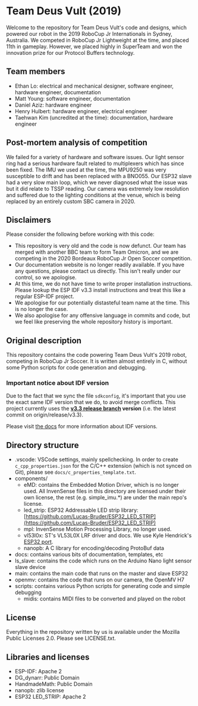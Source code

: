 Team Deus Vult (2019)
====================

Welcome to the repository for Team Deus Vult's code and designs, which powered our robot in the 2019 RoboCup Jr Internationals in Sydney, Australia. We competed in RoboCup Jr Lightweight at the time,
and placed 11th in gameplay. However, we placed highly in SuperTeam and won the innovation prize for our Protocol Buffers technology.

## Team members
- Ethan Lo: electrical and mechanical designer, software engineer, hardware engineer, documentation
- Matt Young: software engineer, documentation
- Daniel Aziz: hardware engineer
- Henry Hulbert: hardware engineer, electrical engineer
- Taehwan Kim (uncredited at the time): documentation, hardware engineer

## Post-mortem analysis of competition
We failed for a variety of hardware and software issues. Our light sensor ring had a serious hardware fault related to multiplexers which has since been fixed. The IMU we used at the time, the MPU9250 was very susceptible to drift and has been replaced with a BNO055. Our ESP32 slave had a very slow main loop, which we never diagnosed what the issue was but it did relate to TSSP reading. Our camera was extremely
low resolution and suffered due to the lighting conditions at the venue, which is being replaced by an entirely custom SBC camera in 2020.

## Disclaimers
Please consider the following before working with this code:

- This repository is very old and the code is now defunct. Our team has merged with another BBC team to form Team Omicron, and we are competing in the 2020 Bordeaux RoboCup Jr Open Soccer competition.
- Our documentation website is no longer readily available. If you have any questions, please contact us directly. This isn't really under our control, so we apologise.
- At this time, we do not have time to write proper installation instructions. Please lookup the ESP IDF v3.3 install instructions and treat this like a regular ESP-IDF project.
- We apologise for our potentially distasteful team name at the time. This is no longer the case.
- We also apologise for any offensive language in commits and code, but we feel like preserving the whole repository history is important.

## Original description
This repository contains the code powering Team Deus Vult's 2019 robot, competing in RoboCup Jr Soccer. It is written almost entirely in C, without some Python scripts for code generation and debugging.

### Important notice about IDF version
Due to the fact that we sync the file `sdkconfig`, it's important that you use the exact same IDF version that we do, to avoid merge conflicts.
This project currently uses the **[v3.3 release branch](https://github.com/espressif/esp-idf/tree/release/v3.3) version** (i.e. the latest commit on origin/release/v3.3).

Please visit [the docs](https://docs.espressif.com/projects/esp-idf/en/latest/versions.html) for more information about IDF versions.

## Directory structure
- .vscode: VSCode settings, mainly spellchecking. In order to create `c_cpp_properties.json` for the C/C++ extension (which is not synced on Git), please see `docs/c_properties_template.txt`.
- components/
    - eMD: contains the Embedded Motion Driver, which is no longer used. All InvenSense files in this directory are licensed under their own license, the rest (e.g. simple_imu.*) are under the main repo's license.
    - led_strip: ESP32 Addressable LED strip library: [https://github.com/Lucas-Bruder/ESP32_LED_STRIP](https://github.com/Lucas-Bruder/ESP32_LED_STRIP)
    - mpl: InvenSense Motion Processing Library, no longer used.
    - vl53l0x: ST's VL53L0X LRF driver and docs. We use Kyle Hendrick's [ESP32 port](https://github.com/kylehendricks/esp32-vl53l0x).
    - nanopb: A C library for encoding/decoding ProtoBuf data
- docs: contains various bits of documentation, templates, etc
- ls_slave: contains the code which runs on the Arduino Nano light sensor slave device
- main: contains the main code that runs on the master and slave ESP32
- openmv: contains the code that runs on our camera, the OpenMV H7
- scripts: contains various Python scripts for generating code and simple debugging
    - midis: contains MIDI files to be converted and played on the robot

## License
Everything in the repository written by us is available under the Mozilla Public Licenses 2.0. Please see LICENSE.txt.

## Libraries and licenses
- ESP-IDF: Apache 2
- DG_dynarr: Public Domain
- HandmadeMath: Public Domain
- nanopb: zlib license
- ESP32 LED_STRIP: Apache 2

